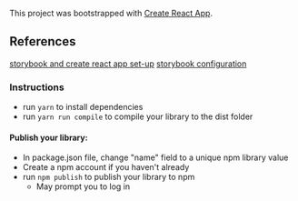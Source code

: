 This project was bootstrapped with [Create React App](https://github.com/facebook/create-react-app).

## References

[storybook and create react app set-up](https://fathomtech.io/blog/create-a-react-component-library-using-create-react-app/)
[storybook configuration](https://www.learnstorybook.com/intro-to-storybook/react/en/simple-component/)

### Instructions

- run `yarn` to install dependencies
- run `yarn run compile` to compile your library to the dist folder

#### Publish your library:

- In package.json file, change "name" field to a unique npm library value
- Create a npm account if you haven't already
- run `npm publish` to publish your library to npm
  - May prompt you to log in
